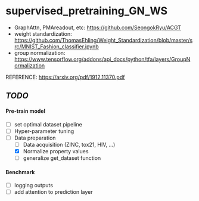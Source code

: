# supervised_pretraining_GN_WS
* GraphAttn, PMAreadout, etc: https://github.com/SeongokRyu/ACGT
* weight standardization: https://github.com/ThomasEhling/Weight_Standardization/blob/master/src/MNIST_Fashion_classifier.ipynb
* group normalization: https://www.tensorflow.org/addons/api_docs/python/tfa/layers/GroupNormalization

REFERENCE: https://arxiv.org/pdf/1912.11370.pdf

## *TODO*
#### Pre-train model
- [ ] set optimal dataset pipeline
- [ ] Hyper-parameter tuning
- [ ] Data preparation
    - [ ] Data acquisition (ZINC, tox21, HIV, ...)
    - [x] Normalize property values
    - [ ] generalize get_dataset function

#### Benchmark
- [ ] logging outputs
- [ ] add attention to prediction layer
